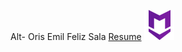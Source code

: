 Alt- Oris Emil Feliz Sala
[Resume](https://github.com/FeliZorIs/felizoris.github.io/blob/main/OrisFeliz_Resume_Industry.pdf)
![alt text](https://github.com/adam-p/markdown-here/raw/master/src/common/images/icon48.png "Logo Title Text 1")

